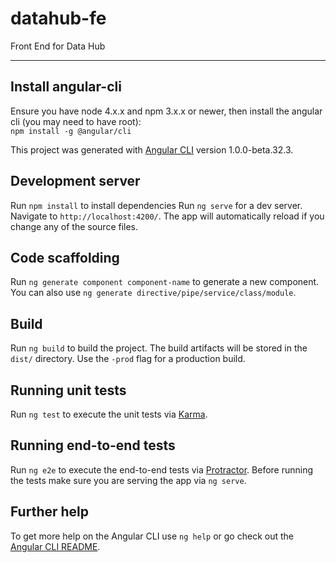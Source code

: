 # datahub-fe
Front End for Data Hub

___

## Install angular-cli

Ensure you have node 4.x.x and npm 3.x.x or newer, then install the angular cli (you may need to have root):  
```npm install -g @angular/cli```


This project was generated with [Angular CLI](https://github.com/angular/angular-cli) version 1.0.0-beta.32.3.

## Development server
Run `npm install` to install dependencies
Run `ng serve` for a dev server. Navigate to `http://localhost:4200/`. The app will automatically reload if you change any of the source files.

## Code scaffolding

Run `ng generate component component-name` to generate a new component. You can also use `ng generate directive/pipe/service/class/module`.

## Build

Run `ng build` to build the project. The build artifacts will be stored in the `dist/` directory. Use the `-prod` flag for a production build.

## Running unit tests

Run `ng test` to execute the unit tests via [Karma](https://karma-runner.github.io).

## Running end-to-end tests

Run `ng e2e` to execute the end-to-end tests via [Protractor](http://www.protractortest.org/).
Before running the tests make sure you are serving the app via `ng serve`.

## Further help

To get more help on the Angular CLI use `ng help` or go check out the [Angular CLI README](https://github.com/angular/angular-cli/blob/master/README.md).
